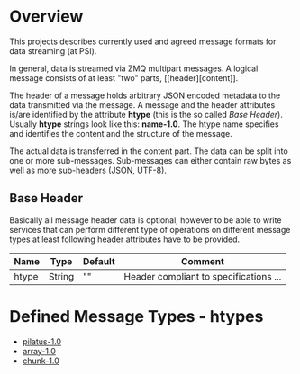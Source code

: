 # Overview
This projects describes currently used and agreed message formats for data streaming (at PSI).

In general, data is streamed via ZMQ multipart messages. A logical message consists of at least "two" parts, [[header][content]].

The header of a message holds arbitrary JSON encoded metadata to the data transmitted via the message.
A message and the header attributes is/are identified by the attribute __htype__ (this is the so called *Base Header*). Usually __htype__ strings look like this: __name-1.0__. The htype name specifies and identifies the content and the structure of the message.

The actual data is transferred in the content part. The data can be split into one or more sub-messages. Sub-messages can either contain raw bytes as well as more sub-headers (JSON, UTF-8).

## Base Header

Basically all message header data is optional, however to be able to write services that can perform different type of operations on different message types at least following header attributes have to be provided.

| Name | Type | Default | Comment |
| ---- | ---- | ------- | ------- |
| htype | String | "" | Header compliant to specifications ...|


# Defined Message Types - htypes

* [pilatus-1.0](pilatus-1.0.md)
* [array-1.0](array-1.0.md)
* [chunk-1.0](chunk-1.0.md)
